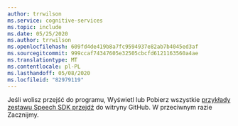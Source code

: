 ```yaml
---
author: trrwilson
ms.service: cognitive-services
ms.topic: include
ms.date: 05/25/2020
ms.author: trrwilson
ms.openlocfilehash: 609fd4de419b8a7fc9594937e82ab7b4045ed3af
ms.sourcegitcommit: 999ccaf74347605e32505cbcfd6121163560a4ae
ms.translationtype: MT
ms.contentlocale: pl-PL
ms.lasthandoff: 05/08/2020
ms.locfileid: "82979119"
---
```

Jeśli wolisz przejść do programu, Wyświetl lub Pobierz wszystkie [przykłady zestawu Speech SDK przejdź](https://aka.ms/speech/github-go) do witryny GitHub. W przeciwnym razie Zacznijmy.